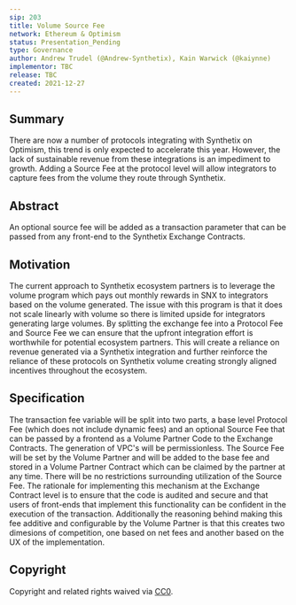```yaml
---
sip: 203
title: Volume Source Fee
network: Ethereum & Optimism
status: Presentation_Pending
type: Governance
author: Andrew Trudel (@Andrew-Synthetix), Kain Warwick (@kaiynne)
implementor: TBC
release: TBC
created: 2021-12-27
---
```


## Summary

There are now a number of protocols integrating with Synthetix on Optimism, this trend is only expected to accelerate this year. However, the lack of sustainable revenue from these integrations is an impediment to growth. Adding a Source Fee at the protocol level will allow integrators to capture fees from the volume they route through Synthetix.

## Abstract

An optional source fee will be added as a transaction parameter that can be passed from any front-end to the Synthetix Exchange Contracts.

## Motivation

The current approach to Synthetix ecosystem partners is to leverage the volume program which pays out monthly rewards in SNX to integrators based on the volume generated. The issue with this program is that it does not scale linearly with volume so there is limited upside for integrators generating large volumes. By splitting the exchange fee into a Protocol Fee and Source Fee we can ensure that the upfront integration effort is worthwhile for potential ecosystem partners. This will create a reliance on revenue generated via a Synthetix integration and further reinforce the reliance of these protocols on Synthetix volume creating strongly aligned incentives throughout the ecosystem.

## Specification

The transaction fee variable will be split into two parts, a base level Protocol Fee (which does not include dynamic fees) and an optional Source Fee that can be passed by a frontend as a Volume Partner Code to the Exchange Contracts. The generation of VPC's will be permissionless. The Source Fee will be set by the Volume Partner and will be added to the base fee and stored in a Volume Partner Contract which can be claimed by the partner at any time. There will be no restrictions surrounding utilization of the Source Fee. The rationale for implementing this mechanism at the Exchange Contract level is to ensure that the code is audited and secure and that users of front-ends that implement this functionality can be confident in the execution of the transaction. Additionally the reasoning behind making this fee additive and configurable by the Volume Partner is that this creates two dimesions of competition, one based on net fees and another based on the UX of the implementation.

## Copyright

Copyright and related rights waived via [CC0](https://creativecommons.org/publicdomain/zero/1.0/).
